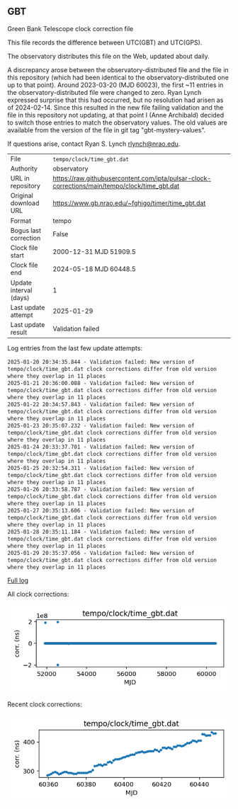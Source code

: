 
## GBT

Green Bank Telescope clock correction file

This file records the difference between UTC(GBT) and UTC(GPS).

The observatory distributes this file on the Web, updated about daily.

A discrepancy arose between the observatory-distributed file and the
file in this repository (which had been identical to the 
observatory-distributed one up to that point). Around 
2023-03-20 (MJD 60023), the first ~11 entries in the 
observatory-distributed file were changed to zero.
Ryan Lynch expressed surprise that this had occurred, but no
resolution had arisen as of 2024-02-14. Since this resulted in
the new file failing validation and the file in this repository
not updating, at that point I (Anne Archibald) decided to
switch those entries to match the observatory values. The old values
are available from the version of the file in git tag 
"gbt-mystery-values".

If questions arise, contact Ryan S. Lynch <rlynch@nrao.edu>.

|     |     |
|:--- |:--- |
| File | `tempo/clock/time_gbt.dat` |
| Authority | observatory |
| URL in repository | <https://raw.githubusercontent.com/ipta/pulsar-clock-corrections/main/tempo/clock/time_gbt.dat> |
| Original download URL | <https://www.gb.nrao.edu/~fghigo/timer/time_gbt.dat> |
| Format | tempo |
| Bogus last correction | False |
| Clock file start | 2000-12-31 MJD 51909.5 |
| Clock file end | 2024-05-18 MJD 60448.5 |
| Update interval (days) | 1 |
| Last update attempt | 2025-01-29 |
| Last update result | Validation failed |

Log entries from the last few update attempts:
```
2025-01-20 20:34:35.844 - Validation failed: New version of tempo/clock/time_gbt.dat clock corrections differ from old version where they overlap in 11 places
2025-01-21 20:36:00.088 - Validation failed: New version of tempo/clock/time_gbt.dat clock corrections differ from old version where they overlap in 11 places
2025-01-22 20:34:57.843 - Validation failed: New version of tempo/clock/time_gbt.dat clock corrections differ from old version where they overlap in 11 places
2025-01-23 20:35:07.232 - Validation failed: New version of tempo/clock/time_gbt.dat clock corrections differ from old version where they overlap in 11 places
2025-01-24 20:33:37.701 - Validation failed: New version of tempo/clock/time_gbt.dat clock corrections differ from old version where they overlap in 11 places
2025-01-25 20:32:54.311 - Validation failed: New version of tempo/clock/time_gbt.dat clock corrections differ from old version where they overlap in 11 places
2025-01-26 20:33:58.787 - Validation failed: New version of tempo/clock/time_gbt.dat clock corrections differ from old version where they overlap in 11 places
2025-01-27 20:35:13.606 - Validation failed: New version of tempo/clock/time_gbt.dat clock corrections differ from old version where they overlap in 11 places
2025-01-28 20:35:11.184 - Validation failed: New version of tempo/clock/time_gbt.dat clock corrections differ from old version where they overlap in 11 places
2025-01-29 20:35:37.056 - Validation failed: New version of tempo/clock/time_gbt.dat clock corrections differ from old version where they overlap in 11 places
```
[Full log](https://raw.githubusercontent.com/ipta/pulsar-clock-corrections/main/log/tempo/clock/time_gbt.dat.log)


All clock corrections:

![plot of all clock corrections](time_gbt.dat.png "All corrections")

Recent clock corrections:

![plot of recent clock corrections](time_gbt.dat.short.png "Recent corrections")

